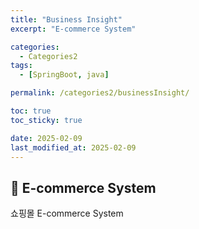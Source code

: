 ```yaml
---
title: "Business Insight"
excerpt: "E-commerce System"

categories:
  - Categories2
tags:
  - [SpringBoot, java]

permalink: /categories2/businessInsight/

toc: true
toc_sticky: true

date: 2025-02-09
last_modified_at: 2025-02-09
---
```


## 🦥 E-commerce System

쇼핑몰 E-commerce System